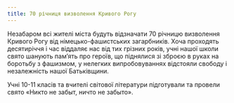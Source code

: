 ```yaml
---
title: 70 річниця визволення Кривого Рогу
---
```


Незабаром всі жителі міста будуть відзначати 70 річницю визволення Кривого Рогу від німецько-фашистських загарбників. Хоча проходять десятиріччя і час віддаляє нас від тих грізних років, учні нашої школи свято шанують пам’ять про героїв, що піднялися зі зброєю в руках на боротьбу з фашизмом, у нелегких випробовуваннях відстояли свободу і незалежність нашої Батьківщини.

Учні 10-11 класів та вчителі світової літератури підготували та провели свято «Никто не забыт, ничто не забыто».

<slideshow id="_/72157648758055979" />
